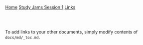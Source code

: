 [Home](/)
[Study Jams Session 1](/docs/session1)
[Links](/docs/Links)
<!--[Markdown Cheat Sheet](/docs/cheat-sheet)-->
<!--[Code Features](/docs/code-features)-->

<br><br>

To add links to your other documents, simply
modify contents of `docs/md/_toc.md`.
